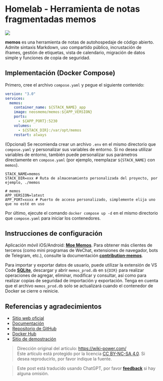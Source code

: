 # Homelab - Herramienta de notas fragmentadas memos

![](https://wiki-media-1253965369.cos.ap-guangzhou.myqcloud.com/img/202304111548420.png)

**memos** es una herramienta de notas de autohospedaje de código abierto. Admite sintaxis Markdown, uso compartido público, incrustación de iframes, gestión de etiquetas, vista de calendario, migración de datos simple y funciones de copia de seguridad.

## Implementación (Docker Compose)

Primero, cree el archivo `compose.yaml` y pegue el siguiente contenido:

```yaml title="compose.yaml"
version: "3.0"
services:
  memos:
    container_name: ${STACK_NAME}_app
    image: neosmemo/memos:${APP_VERSION}
    ports:
      - ${APP_PORT}:5230
    volumes:
      - ${STACK_DIR}:/var/opt/memos
    restart: always
```

(Opcional) Se recomienda crear un archivo `.env` en el mismo directorio que `compose.yaml` y personalizar sus variables de entorno. Si no desea utilizar variables de entorno, también puede personalizar sus parámetros directamente en `compose.yaml` (por ejemplo, reemplazar `${STACK_NAME}` con `memos`).

```dotenv title=".env"
STACK_NAME=memos
STACK_DIR=xxx # Ruta de almacenamiento personalizada del proyecto, por ejemplo, ./memos

# memos
APP_VERSION=latest
APP_PORT=xxxx # Puerto de acceso personalizado, simplemente elija uno que no esté en uso
```

Por último, ejecute el comando `docker compose up -d` en el mismo directorio que `compose.yaml` para iniciar los contenedores.

## Instrucciones de configuración

Aplicación móvil iOS/Android: [**Moe Memos**](https://memos.moe/). Para obtener más clientes de terceros (como mini programas de WeChat, extensiones de navegador, bots de Telegram, etc.), consulte la documentación [**contribution·memos**](https://github.com/usememos/memos#contribution).

Para importar y exportar datos de usuario, puede utilizar la extensión de VS Code [**SQLite**](https://marketplace.visualstudio.com/items?itemName=alexcvzz.vscode-sqlite), descargar y abrir `memos_prod.db` en `${DIR}` para realizar operaciones de agregar, eliminar, modificar y consultar, así como para realizar copias de seguridad de importación y exportación. Tenga en cuenta que el archivo `memos_prod.db` solo se actualizará cuando el contenedor de Docker se cierre o reinicie.

## Referencias y agradecimientos

- [Sitio web oficial](https://usememos.com/)
- [Documentación](https://usememos.com/docs/install#docker-compose)
- [Repositorio de GitHub](https://github.com/usememos/memos)
- [Docker Hub](https://hub.docker.com/r/neosmemo/memos)
- [Sitio de demostración](https://demo.usememos.com/)

> Dirección original del artículo: <https://wiki-power.com/>  
> Este artículo está protegido por la licencia [CC BY-NC-SA 4.0](https://creativecommons.org/licenses/by/4.0/deed.zh). Si desea reproducirlo, por favor indique la fuente.

> Este post está traducido usando ChatGPT, por favor [**feedback**](https://github.com/linyuxuanlin/Wiki_MkDocs/issues/new) si hay alguna omisión.